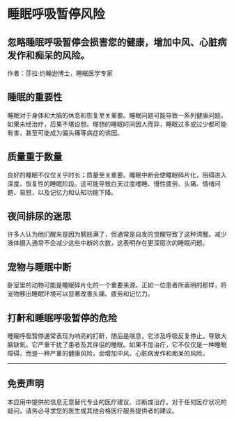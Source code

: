 # 睡眠呼吸暂停风险

## 忽略睡眠呼吸暂停会损害您的健康，增加中风、心脏病发作和痴呆的风险。

作者：莎拉·约翰逊博士，睡眠医学专家

## 睡眠的重要性
睡眠对于身体和大脑的休息和恢复至关重要。睡眠问题可能导致一系列健康问题，如果未经治疗，后果不堪设想。理想的睡眠时间因人而异，睡眠过多或过少都可能有害，甚至可能成为偏头痛等病症的诱因。

## 质量重于数量
良好的睡眠不仅仅关乎时长；质量至关重要。睡眠中断会使睡眠碎片化，阻碍进入深度、恢复性的睡眠阶段。这可能导致白天过度嗜睡、慢性疲劳、头痛、情绪问题、易怒，以及记忆力和认知功能下降。

## 夜间排尿的迷思
许多人认为他们醒来是因为膀胱满了，但通常是自发的觉醒导致了这种清醒。减少液体摄入通常不会减少这些中断的次数，这表明存在更深层次的睡眠问题。

## 宠物与睡眠中断
卧室里的动物可能是睡眠碎片化的一个重要来源。正如一位患者所表明的那样，将宠物移出睡眠环境可以显著改善头痛、疲劳和记忆力。

## 打鼾和睡眠呼吸暂停的危险
睡眠呼吸暂停通常表现为响亮的打鼾，随后是喘息，它涉及呼吸反复停止，导致大脑缺氧。它严重干扰了患者及其伴侣的睡眠。如果不加治疗，它不仅仅是一种睡眠障碍，而是一种严重的健康风险，会增加中风、心脏病发作和痴呆的风险。

---

## 免责声明
本应用中提供的信息无意替代专业的医疗建议、诊断或治疗。对于任何医疗状况的疑问，请务必寻求您的医生或其他合格医疗服务提供者的建议。